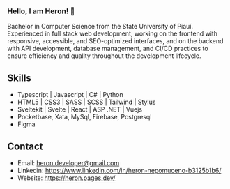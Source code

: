 ### Hello, I am Heron! 👋

Bachelor in Computer Science from the State University of Piauí. Experienced in full stack web development, working on the frontend with responsive, accessible, and SEO-optimized interfaces, and on the backend with API development, database management, and CI/CD practices to ensure efficiency and quality throughout the development lifecycle.

## Skills

- Typescript | Javascript | C# | Python
- HTML5 | CSS3 | SASS | SCSS | Tailwind | Stylus
- Sveltekit | Svelte | React | ASP .NET | Vuejs
- Pocketbase, Xata, MySql, Firebase,  Postgresql
- Figma

## Contact

- Email: heron.developer@gmail.com
- Linkedin: https://www.linkedin.com/in/heron-nepomuceno-b3125b1b6/
- Website: https://heron.pages.dev/
